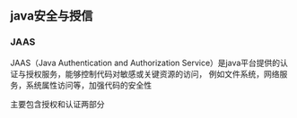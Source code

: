 ## java安全与授信


### JAAS
JAAS（Java Authentication and Authorization Service）是java平台提供的认证与授权服务，能够控制代码对敏感或关键资源的访问，
例如文件系统，网络服务，系统属性访问等，加强代码的安全性

主要包含授权和认证两部分


